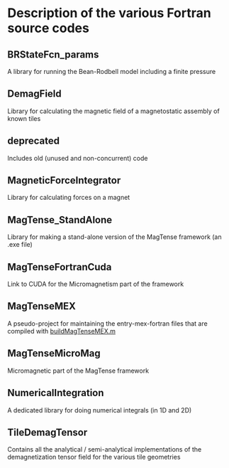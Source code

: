 # Description of the various Fortran source codes

## BRStateFcn_params

A library for running the Bean-Rodbell model including a finite pressure

## DemagField 

Library for calculating the magnetic field of a magnetostatic assembly of known tiles

## deprecated

Includes old (unused and non-concurrent) code

## MagneticForceIntegrator 

Library for calculating forces on a magnet

## MagTense_StandAlone

Library for making a stand-alone version of the MagTense framework (an .exe file)

## MagTenseFortranCuda

Link to CUDA for the Micromagnetism part of the framework

## MagTenseMEX

A pseudo-project for maintaining the entry-mex-fortran files that are compiled with [buildMagTenseMEX.m](/matlab/buildMagTenseMEX.m)

## MagTenseMicroMag

Micromagnetic part of the MagTense framework

## NumericalIntegration
A dedicated library for doing numerical integrals (in 1D and 2D)

## TileDemagTensor

Contains all the analytical / semi-analytical implementations of the demagnetization tensor field for the various tile geometries
